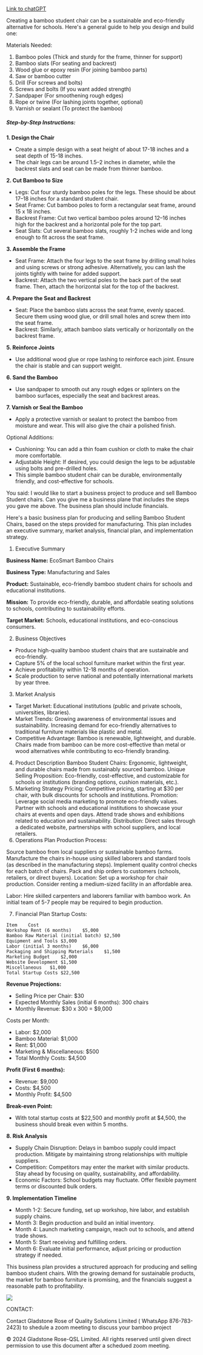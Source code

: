 [Link to chatGPT](https://chatgpt.com/c/66df033f-b848-8006-adb7-68fa47a4d962)


Creating a bamboo student chair can be a sustainable and eco-friendly alternative for schools. Here's a general guide to help you design and build one:

Materials Needed:
1. Bamboo poles (Thick and sturdy for the frame, thinner for support)
2. Bamboo slats (For seating and backrest)
3. Wood glue or epoxy resin (For joining bamboo parts)
4. Saw or bamboo cutter
5. Drill (For screws and bolts)
6. Screws and bolts (If you want added strength)
7. Sandpaper (For smoothening rough edges)
8. Rope or twine (For lashing joints together, optional)
9. Varnish or sealant (To protect the bamboo)

##### Step-by-Step Instructions:

**1. Design the Chair**

- Create a simple design with a seat height of about 17-18 inches and a seat depth of 15-18 inches.
- The chair legs can be around 1.5–2 inches in diameter, while the backrest slats and seat can be made from thinner bamboo.

**2. Cut Bamboo to Size**

- Legs: Cut four sturdy bamboo poles for the legs. These should be about 17–18 inches for a standard student chair.
- Seat Frame: Cut bamboo poles to form a rectangular seat frame, around 15 x 18 inches.
- Backrest Frame: Cut two vertical bamboo poles around 12–16 inches high for the backrest and a horizontal pole for the top part.
- Seat Slats: Cut several bamboo slats, roughly 1-2 inches wide and long enough to fit across the seat frame.

**3. Assemble the Frame**

- Seat Frame: Attach the four legs to the seat frame by drilling small holes and using screws or strong adhesive. Alternatively, you can lash the joints tightly with twine for added support.
- Backrest: Attach the two vertical poles to the back part of the seat frame. Then, attach the horizontal slat for the top of the backrest.

**4. Prepare the Seat and Backrest**

- Seat: Place the bamboo slats across the seat frame, evenly spaced. Secure them using wood glue, or drill small holes and screw them into the seat frame.
- Backrest: Similarly, attach bamboo slats vertically or horizontally on the backrest frame.

**5. Reinforce Joints**

- Use additional wood glue or rope lashing to reinforce each joint. Ensure the chair is stable and can support weight.

**6. Sand the Bamboo**

- Use sandpaper to smooth out any rough edges or splinters on the bamboo surfaces, especially the seat and backrest areas.

**7. Varnish or Seal the Bamboo**

- Apply a protective varnish or sealant to protect the bamboo from moisture and wear. This will also give the chair a polished finish.

Optional Additions:

- Cushioning: You can add a thin foam cushion or cloth to make the chair more comfortable.
- Adjustable Height: If desired, you could design the legs to be adjustable using bolts and pre-drilled holes.
- This simple bamboo student chair can be durable, environmentally friendly, and cost-effective for schools.



You said:
I would like to start a business project to produce and sell Bamboo Student chairs. Can you give me a business plane that includes the steps you gave me above. The business plan should include financials.


Here's a basic business plan for producing and selling Bamboo Student Chairs, based on the steps provided for manufacturing. This plan includes an executive summary, market analysis, financial plan, and implementation strategy.

1. Executive Summary

**Business Name:** EcoSmart Bamboo Chairs

**Business Type:** Manufacturing and Sales

**Product:** Sustainable, eco-friendly bamboo student chairs for schools and educational institutions.

**Mission:** To provide eco-friendly, durable, and affordable seating solutions to schools, contributing to sustainability efforts.

**Target Market:** Schools, educational institutions, and eco-conscious consumers.

2. Business Objectives
- Produce high-quality bamboo student chairs that are sustainable and eco-friendly.
- Capture 5% of the local school furniture market within the first year.
- Achieve profitability within 12-18 months of operation.
- Scale production to serve national and potentially international markets by year three.
3. Market Analysis
- Target Market: Educational institutions (public and private schools, universities, libraries).
- Market Trends: Growing awareness of environmental issues and sustainability. Increasing demand for eco-friendly alternatives to traditional furniture materials like plastic and metal.
- Competitive Advantage: Bamboo is renewable, lightweight, and durable. Chairs made from bamboo can be more cost-effective than metal or wood alternatives while contributing to eco-friendly branding.
4. Product Description
Bamboo Student Chairs: Ergonomic, lightweight, and durable chairs made from sustainably sourced bamboo.
Unique Selling Proposition: Eco-friendly, cost-effective, and customizable for schools or institutions (branding options, cushion materials, etc.).
5. Marketing Strategy
Pricing: Competitive pricing, starting at $30 per chair, with bulk discounts for schools and institutions.
Promotion:
Leverage social media marketing to promote eco-friendly values.
Partner with schools and educational institutions to showcase your chairs at events and open days.
Attend trade shows and exhibitions related to education and sustainability.
Distribution: Direct sales through a dedicated website, partnerships with school suppliers, and local retailers.
6. Operations Plan
Production Process:

Source bamboo from local suppliers or sustainable bamboo farms.
Manufacture the chairs in-house using skilled laborers and standard tools (as described in the manufacturing steps).
Implement quality control checks for each batch of chairs.
Pack and ship orders to customers (schools, retailers, or direct buyers).
Location: Set up a workshop for chair production. Consider renting a medium-sized facility in an affordable area.

Labor: Hire skilled carpenters and laborers familiar with bamboo work. An initial team of 5-7 people may be required to begin production.

7. Financial Plan
Startup Costs:
```
Item	Cost
Workshop Rent (6 months)	$5,000
Bamboo Raw Material (initial batch)	$2,500
Equipment and Tools	$3,000
Labor (initial 3 months)	$6,000
Packaging and Shipping Materials	$1,500
Marketing Budget	$2,000
Website Development	$1,500
Miscellaneous	$1,000
Total Startup Costs	$22,500
```
**Revenue Projections:**

- Selling Price per Chair: $30
- Expected Monthly Sales (initial 6 months): 300 chairs
- Monthly Revenue: $30 x 300 = $9,000

Costs per Month:

- Labor: $2,000
- Bamboo Material: $1,000
- Rent: $1,000
- Marketing & Miscellaneous: $500
- Total Monthly Costs: $4,500

**Profit (First 6 months):**

- Revenue: $9,000
- Costs: $4,500
- Monthly Profit: $4,500

**Break-even Point:**

- With total startup costs at $22,500 and monthly profit at $4,500, the business should break even within 5 months.

**8. Risk Analysis**

- Supply Chain Disruption: Delays in bamboo supply could impact production. Mitigate by maintaining strong relationships with multiple suppliers.
- Competition: Competitors may enter the market with similar products. Stay ahead by focusing on quality, sustainability, and affordability.
- Economic Factors: School budgets may fluctuate. Offer flexible payment terms or discounted bulk orders.

**9. Implementation Timeline**

- Month 1-2: Secure funding, set up workshop, hire labor, and establish supply chains.
- Month 3: Begin production and build an initial inventory.
- Month 4: Launch marketing campaign, reach out to schools, and attend trade shows.
- Month 5: Start receiving and fulfilling orders.
- Month 6: Evaluate initial performance, adjust pricing or production strategy if needed.

This business plan provides a structured approach for producing and selling bamboo student chairs. With the growing demand for sustainable products, the market for bamboo furniture is promising, and the financials suggest a reasonable path to profitability.

![](./bamboo-student-chair.webp)


CONTACT:

Contact Gladstone Rose of Quality Solutions Limited ( WhatsApp 876-783-2423) to shedule a zoom meeting to discuss your bamboo project

© 2024 Gladstone Rose-QSL Limited. All rights reserved until given direct permission to use this document after a schedued zoom meeting.

